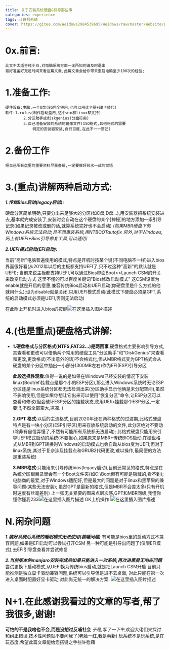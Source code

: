 ```yaml
---
title: 关于安装系统硬盘&引导那些事
categories: experience
tags: 计算机系统
cover: https://gitee.com/Weidows2984539695/Weidows/raw/master/Website/public/images/post/about_system.png
---
```

<!--
 * @Author: Weidows
 * @Date: 2020-08-23 20:49:52
 * @LastEditors: Weidows
 * @LastEditTime: 2020-08-26 22:10:35
 * @FilePath: \Weidows\Website\source\_posts\experience\about_system.md
-->
# 0x.前言:

    此文不太适合纯小白,对电脑系统方面一无所知的请及时退出
    最好准备好充足时间来看这篇文章,此篇文章会给你带来重启电脑至少100次的经验;

# 1.准备工作:

    硬件设备:电脑,一个U盘(8G完全够用,也可以用读卡器+SD卡替代)
    软件:1.rufus(制作启动盘用,这个win和linux都支持)
            2.分区助手或diskgenius(分盘符用)
            3.自己准备安装的系统的镜像文件(ISO格式,其他格式的需要
                特定的安装器安装,自行百度,在此不一一赘述)

# 2.备份工作

    把自己所有盘里的重要资料尽量备份,一定要做好背水一战的觉悟

# 3.(重点)讲解两种启动方式:

***1.传统Bios启动(legacy启动):***

硬盘分区简单明确,只要分出来足够大的分区(如C盘,D盘...),用安装器把系统安装进去,基本就完成安装了,安装时会自动在这个硬盘的某个[神秘]的地方添加一条引导记录(如果记录被改或删的话,就算系统完好也不会启动)
/*如果MBR硬盘下的Windows系统无法启动,且不想重装系统,用NTBOOTautofix 
另外,对于Windows,网上有UEFI+Bios引导修复工具,可以通用*/

***2.UEFI模式启动(EFI启动):***

当前"高新"电脑普遍使用的模式,特点是开机时按某个键(不同电脑不一样)进入bios界面很好看(从2012年以后的主板都支持UEFI了,只不过这种"高新"的默认就是UEFI);
当前来说主板都支持UEFI,可以通过Bios界面Boot>>Launch  CSM的开关来改变启动方式
这里不懂的可以百度关键词"Bios修改启动模式"
这CSM设置为enable就是开启的意思,兼容传统Bios启动和UEFI启动(你硬盘里是什么方式的他就用什么);设为disable就是关闭,只用UEFI模式启动(此模式下硬盘必须是GPT,系统的启动模式必须是UEFI,否则无法启动)

在此附上开机时进入bios的按键![在这里插入图片描述](https://img-blog.csdnimg.cn/20200307195931138.png?x-oss-process=image/watermark,type_ZmFuZ3poZW5naGVpdGk,shadow_10,text_aHR0cHM6Ly9ibG9nLmNzZG4ubmV0L3FxXzM5ODIzMjk1,size_16,color_FFFFFF,t_70)
# 4.(也是重点)硬盘格式讲解:

 - **1.硬盘格式与分区格式(NTFS,FAT32...)是两回事**,硬盘格式主要影响引导方式,其查看和更改可以借助两个常用的硬盘工具"分区助手"和"DiskGenius"来查看和更改,更改格式(不出意外的话)不会格式化,但从MBR格式变为GPT格式会从硬盘的某个分区中抽出一小部分(300MB左右)作为EFI(ESP)引导分区
   	
   	**此段选择性观看**:值得一说的是如果在Windows已经安装的情况下安装linux(Boot/efi挂载点是那个小的ESP分区),那么进入Windows系统时无论ESP分区还是linux系统分区都无法检测出来(分区助手显示他俩是未分配空间),虽然不影响使用,但是如果你想让它出来可以使用"恢复分区"命令,让ESP分区可以查看和修改(但会破坏ESP分区的挂载状态,使用UEfix挂载那个ESP分区,一定要!!!,不然全部空大,凉凉..)
   	
    **2.GPT 格式**:以后的主流格式,目前2020年还在两种格式的过渡期,此格式硬盘特点是有一块小分区(ESP引导区)用来存放系统启动的文件,此分区绝对不要动(除非有自信弄懂了,不然有可能所有系统都无法启动);
   	此格式硬盘只能用来引导UEFI模式启动的系统(不要担心,如果原来是MBR+传统BIOS启动,在硬盘格式从MBR到GPT转换时Windows的启动模式也会自动从bios变为UEFI;但对于linux系统,其过于复杂涉及挂载点和GRUB2代码更改,难以操作,最简便的方法是重装系统)
   	
   	**3.MBR格式**:只能用来引导传统bios(legacy启动),目前还常见的格式,特点是在系统分区根目录里会有一个Boot文件夹(如C:\Boot但有可能是隐藏的,看不到);
   	电脑商的最爱,对于Windows适配好,但是最大的问题是对于linux和黑苹果的兼容问题(某些无法安装);
   	虽然GPT是最新的格式,但是MBR不会差太多(只有开机时速度有丝毫差别)
   	上一张无关紧要的图来点层次感,GPT和MBR同级,我懂你懂你懂我233![在这里插入图片描述](https://img-blog.csdnimg.cn/2020030719535046.jpg?x-oss-process=image/watermark,type_ZmFuZ3poZW5naGVpdGk,shadow_10,text_aHR0cHM6Ly9ibG9nLmNzZG4ubmV0L3FxXzM5ODIzMjk1,size_16,color_FFFFFF,t_70)
OK上机操作
![在这里插入图片描述](https://img-blog.csdnimg.cn/20200307201943243.png?x-oss-process=image/watermark,type_ZmFuZ3poZW5naGVpdGk,shadow_10,text_aHR0cHM6Ly9ibG9nLmNzZG4ubmV0L3FxXzM5ODIzMjk1,size_16,color_FFFFFF,t_70)
``
# N.闲杂问题

 ***1.装好系统后系统的睡眠模式无法使用(装睡问题)***
   有可能是bios里的启动方式不兼容问题,如果是EFI启动可以尝试打开CSM
   另一种可能是引导出问题了(仅限EFI模式),去EFI引导盘查看并尝试修复

   ***2.当前版本的manjaro安装完成后如果只能进入一次系统,再次进黑屏无响应问题***
   尝试更换下启动模式,从UEFI换为传统bios启动,就是把Launch   CSM开启
   目前只能推测是独立显卡驱动兼容问题,系统可以引导但是进不去桌面,
   对此只能在第一次进入桌面时配置好显卡驱动,对此尚无统一的解决方案.
   ![在这里插入图片描述](https://img-blog.csdnimg.cn/20200307200147476.jpg?x-oss-process=image/watermark,type_ZmFuZ3poZW5naGVpdGk,shadow_10,text_aHR0cHM6Ly9ibG9nLmNzZG4ubmV0L3FxXzM5ODIzMjk1,size_16,color_FFFFFF,t_70)

# N+1.在此感谢我看过的文章的写者,帮了我很多,谢谢!
**可怕的不是我啥也不会,而是没想过反哺社会**
*于是,写了一下午*,欢迎大佬们来探讨和纠正错误,技术性问题就不要问我了(老脸一红,我是萌新)
玩系统不是玩系统,是在玩态度,希望此篇文章能给您搭键之手些许慰藉